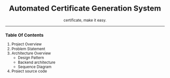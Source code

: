 <svg fill="none" viewBox="0 0 600 300" width="600" height="300" xmlns="http://www.w3.org/2000/svg">
  <foreignObject x="0" y="0" width="600" height="300"> 
  <div xmlns="http://www.w3.org/1999/xhtml">
      <h1  align="center" >Automated Certificate Generation System</h1>
      <p align="center">certificate, make it easy.</p>
    </div>

---
<div>
  <h3>Table Of Contents</h3>
  <ol>
    <li>Project Overview</li>
    <li>Problem Statement</li>
    <li>Architecture Overview
      <ul>
        <li>Design Pattern</li>
        <li>Backend architecture</li>
        <li> Sequence Diagram </li>
      </ul>
    </li>
    <li>Project source code</li>
    <li>Tech Stack</li>
    <li>Guidelines</li>
    <li>Conclusion</li>
  </ol>
</div>

  ---
<div>
    <h3 font="bold">1. Project Overview</h3>
    <br>
    <p align="justify">
      This project aims to automate the generation of certificates for course completion or other achievements. It allows users to choose from predefined templates and either upload user details via an Excel file or manually input them. The system then generates certificates and automatically sends them to the respective user emails.
    </p>
</div>

---

<div>
  <h3>2. Problem Statement</h3>
  <p align="justify">
   In manual certificate generation processes, templates and signatures of authorized personnel are often susceptible to misuse. This project addresses that risk by ensuring that only authorized users have access to generate and manage certificates, thus maintaining data integrity and security.
  </p>
</div>
<div>
</div>

---

<div>
  <div>
    <h3>3. Architecture Overview</h3>
  </div>
  <div>
    <h4>🏗️ Design Pattern : MVC Architecture (Model View Controller)</h4>
     <ul>
      <li>View : User interacts with applications for generating the certificate</li>
      <li>Controller : Request from view will be redirected to business logic, manages the resources and provides response to view</li>
      <li>Model : Business Logic stands for performing all the operations on certificate, email, template & performing CRUD operations on it.</li>
    </ul>
    <div>
       <h4>🧩 Backend Architecture : Microservices</h4>
    </div>
  </div>

   | Title | Description |
   | ----  | ------------|    
   | Auth Services | Manages registeration, signin using OAuth google & aplication login / registeration services |
   | Certificate Services | CRUD operations on certificate (create | read | update | delete) |
   | Mail Services | Sends the certificate via mails |
   | Template Services | Provides all the tamplates from database to user  |

<div>
  <h4>🧱 Sequence Diagram </h4>
</div>
<div>
  <img  src="https://github.com/Shwetha-75/image/blob/main/SequenceDiagramAutomatedCertifcateGenerationSystem.jpg?raw=true" alt=""/>
</div>
  
  ---
  <div>
    <h3>4. Project source code link 👇 </h3>
  </div>

  |Title | Code Link |
  | ---- | --------- |
  |View  | <a href="https://github.com/Shwetha-75/certify-view.git" target="_blank">View</a>
  |Certificate Services | <a href="https://github.com/Shwetha-75/CertificateApplication.git" target="_blank">Certificate Services</a> |

  ---

  <div>
    
  </div>
  <h3>5. Tech Stack</h3>
  
  |Phase | Tech |
  |------- |------|
  |Frontend| Reactjs |
  |Backend | Flask using python, OAuth Google SignIn | SignIn/SignUp |
  |Databse | supabase |
  |Testing | .rest, pytest, postman |
  |Deloyement | render, vercel|

  ---

  <div>
    <h3>6. Guidelines to deploy on local </h3>
  </div>
   <p>Clone the repositories</p>
   
   ~~~
    git clone https://github.com/Shwetha-75/certify-view.git
   ~~~
   ~~~
    git clone https://github.com/Shwetha-75/CertificateApplication.git
   ~~~

   <p>For view install lastest version & integrate it with vite (Optional : you can use any flavours of js and frameworks)</p>

   ~~~
     npm create vite@latest
   ~~~
   <p>Install node modules</p>

   ~~~
    npm i
   ~~~
   <p>For Backend services install the requirements.txt file, firstly set up the virtual env & activate it</p>

   ~~~
     pip install -r file_path(requirements.txt )
   ~~~

  ---
  
  <h3>Conclusion</h3>
  <div>
    <ul>
      <li>Contributors : Shwetha K (Design, Develeopment, Deployment)</li>
      <li>**Note : No fixed timeline, the project is under development.</li>
    </ul>
  </div>
 </div>
  </foreignObject>
</svg>

